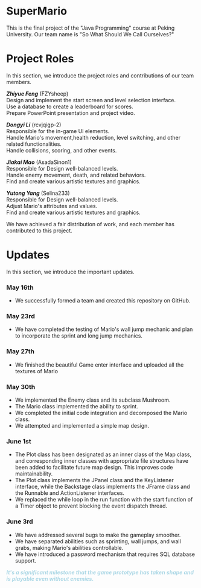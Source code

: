 # SuperMario

This is the final project of the "Java Programming" course at Peking University. Our team name is "So What Should We Call Ourselves?"

# Project Roles

In this section, we introduce the project roles and contributions of our team members.

**_Zhiyue Feng_** (FZYsheep) \
Design and implement the start screen and level selection interface. \
Use a database to create a leaderboard for scores. \
Prepare PowerPoint presentation and project video.

**_Dongyi Li_** (rcvjqigp-2) \
Responsible for the in-game UI elements. \
Handle Mario's movement,health reduction, level switching, and other related functionalities. \
Handle collisions, scoring, and other events.

**_Jiakai Mao_** (AsadaSinon1) \
Responsible for Design well-balanced levels. \
Handle enemy movement, death, and related behaviors. \
Find and create various artistic textures and graphics.

**_Yutong Yang_** (Selina233) \
Responsible for Design well-balanced levels. \
Adjust Mario's attributes and values. \
Find and create various artistic textures and graphics.

We have achieved a fair distribution of work, and each member has contributed to this project.

# Updates

In this section, we introduce the important updates.

### May 16th

- We successfully formed a team and created this repository on GitHub.

### May 23rd

- We have completed the testing of Mario's wall jump mechanic and plan to incorporate the sprint and long jump mechanics.

### May 27th

- We finished the beautiful Game enter interface and uploaded all the textures of Mario

### May 30th

- We implemented the Enemy class and its subclass Mushroom.
- The Mario class implemented the ability to sprint.
- We completed the initial code integration and decomposed the Mario class.
- We attempted and implemented a simple map design.

### June 1st

- The Plot class has been designated as an inner class of the Map class, and corresponding inner classes with appropriate file structures have been added to facilitate future map design. This improves code maintainability.
- The Plot class implements the JPanel class and the KeyListener interface, while the Backstage class implements the JFrame class and the Runnable and ActionListener interfaces.
- We replaced the while loop in the run function with the start function of a Timer object to prevent blocking the event dispatch thread.

### June 3rd

- We have addressed several bugs to make the gameplay smoother.
- We have separated abilities such as sprinting, wall jumps, and wall grabs, making Mario's abilities controllable.
- We have introduced a password mechanism that requires SQL database support.
  
***<font color = lightblue>It's a significant milestone that the game prototype has taken shape and is playable even without enemies.***
